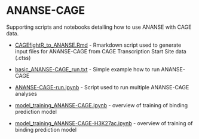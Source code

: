 # ANANSE-CAGE
Supporting scripts and notebooks detailing how to use ANANSE with CAGE data.

* [CAGEfightR_to_ANANSE.Rmd](https://github.com/vanheeringen-lab/ANANSE-CAGE/blob/main/CAGEfightR_to_ANANSE.Rmd) - Rmarkdown script used to generate input files for ANANSE-CAGE from CAGE Transcription Start Site data (.ctss)

* [basic_ANANSE-CAGE_run.txt](https://github.com/vanheeringen-lab/ANANSE-CAGE/blob/main/basic_ANANSE-CAGE_run.txt) - Simple example how to run ANANSE-CAGE 
* [ANANSE-CAGE-run.ipynb](https://github.com/vanheeringen-lab/ANANSE-CAGE/blob/main/ANANSE-CAGE-run.ipynb) - Script used to run multiple ANANSE-CAGE analyses

* [model_training_ANANSE-CAGE.ipynb](https://github.com/vanheeringen-lab/ANANSE-CAGE/blob/main/model_training_ANANSE-CAGE.ipynb) - overview of training of binding prediction model
* [model_training_ANANSE-CAGE-H3K27ac.ipynb](https://github.com/vanheeringen-lab/ANANSE-CAGE/blob/main/model_training_ANANSE-CAGE-H3K27ac.ipynb) - overview of training of binding prediction model
